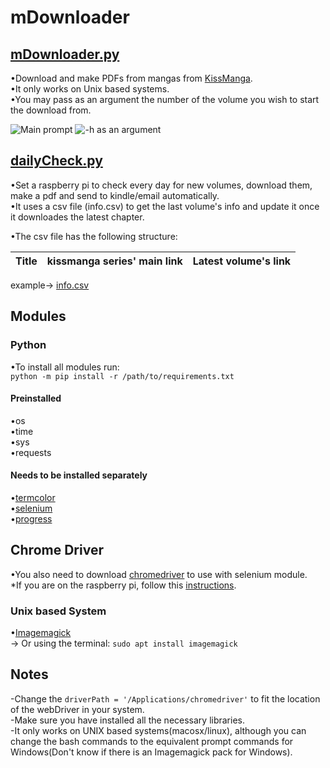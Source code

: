 # mDownloader

## [mDownloader.py]()
•Download and make PDFs from mangas from [KissManga](https://kissmanga.com/).<br/>
•It only works on Unix based systems.<br/>
•You may pass as an argument the number of the volume you wish to start the download from.

![Main prompt](https://github.com/Pedro4064/mDownloader/blob/master/Images/Main.png?raw=true)
![-h as an argument](https://github.com/Pedro4064/mDownloader/blob/master/Images/-h.png?raw=true)

## [dailyCheck.py](https://github.com/Pedro4064/MangaDownloader/blob/master/Raspberry%20Pi%20Daily%20check/dailyCheck.py)
•Set a raspberry pi to check every day for new volumes, download them, make a pdf and send to kindle/email automatically.<br/>
•It uses a csv file (info.csv) to get the last volume's info and update it once it downloades the latest chapter.<br/>

•The csv file has the following structure:


|Title|kissmanga series' main link|Latest volume's link|
|-----|--------------------------|---------------------|



example-> [info.csv](https://github.com/Pedro4064/MangaDownloader/blob/master/Raspberry%20Pi%20Daily%20check/info.csv)


## Modules

### Python
  •To install all modules run: <br/>
   `python -m pip install -r /path/to/requirements.txt`

#### Preinstalled
•os<br/>
•time<br/>
•sys<br/>
•requests<br/>

#### Needs to be installed separately  
•[termcolor](https://pypi.org/project/termcolor/)<br/>
•[selenium](https://pypi.org/project/selenium/)<br/>
•[progress](https://pypi.org/project/progress/)<br/>

## Chrome Driver

  •You also need to download [chromedriver](http://chromedriver.chromium.org/downloads) to use with selenium module.<br/>
  *If you are on the raspberry pi, follow this [instructions](https://www.reddit.com/r/selenium/comments/7341wt/success_how_to_run_selenium_chrome_webdriver_on/). <br/>
### Unix based System			
•[Imagemagick ](https://imagemagick.org/index.php)<br/>
	-> Or using the terminal:
	`sudo apt install imagemagick`<br/>



## Notes
-Change the `driverPath = '/Applications/chromedriver'` to fit the location of the webDriver in your system.<br/>
-Make sure you have installed all the necessary libraries.<br/>
-It only works on UNIX based systems(macosx/linux), although you can change the bash commands to the equivalent prompt commands for Windows(Don't know if there is an Imagemagick pack for Windows).

